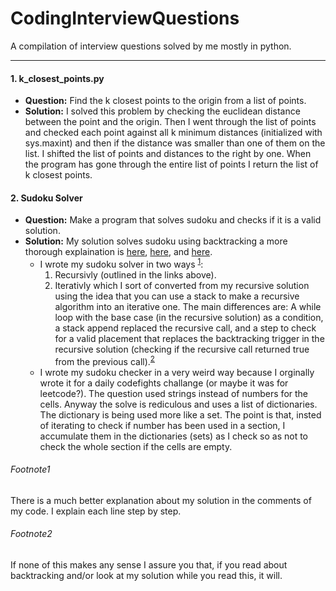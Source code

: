 # CodingInterviewQuestions
A compilation of interview questions solved by me mostly in python.
___
#### 1. k_closest_points.py 
+ **Question:** Find the k closest points to the origin from a list of points.
+ **Solution:** I solved this problem by checking the euclidean distance between the point and the origin. Then I went through the list of points and checked each point against all k minimum distances (initialized with sys.maxint) and then if the distance was smaller than one of them on the list. I shifted the list of points and distances to the right by one. When the program has gone through the entire list of points I return the list of k closest points.
#### 2. Sudoku Solver
+ **Question:** Make a program that solves sudoku and checks if it is a valid solution.
+ **Solution:** My solution solves sudoku using backtracking a more thorough explaination is [here](https://en.wikipedia.org/wiki/Sudoku_solving_algorithms#Backtracking), [here](https://www.geeksforgeeks.org/backtracking-set-7-suduku/), and [here](https://algorithms.tutorialhorizon.com/backtracking-sudoku-solver/). 
    - I wrote my sudoku solver in two ways <sup>[1](#footnote1)</sup>:
        1. Recursivly (outlined in the links above). 
        2. Iterativly which I sort of converted from my recursive solution using the idea that you can use a stack to make a recursive algorithm into an iterative one. The main differences are: A while loop with the base case (in the recursive solution) as a condition, a stack append replaced the recursive call, and a step to check for a valid placement that replaces the backtracking trigger in the recursive solution (checking if the recursive call returned true from the previous call).<sup>[2](#footnote2)</sup>
    - I wrote my sudoku checker in a very weird way because I orginally wrote it for a daily codefights challange (or maybe it was for leetcode?). The question used strings instead of numbers for the cells. Anyway the solve is rediculous and uses a list of dictionaries. The dictionary is being used more like a set. The point is that, insted of iterating to check if number has been used in a section, I accumulate them in the dictionaries (sets) as I check so as not to check the whole section if the cells are empty. 

###### Footnote1
There is a much better explanation about my solution in the comments of my code. I explain each line step by step.
###### Footnote2
If none of this makes any sense I assure you that, if you read about backtracking and/or look at my solution while you read this, it will.